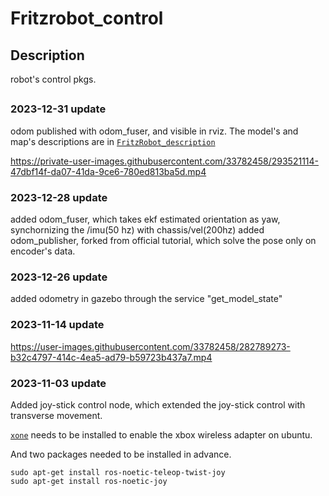 # Fritzrobot_control

## Description
robot's control pkgs.
##
### 2023-12-31 update
odom published with odom_fuser, and visible in rviz. The model's and map's descriptions are in [`FritzRobot_description`](https://github.com/Utschie/FritzRobot_description)

https://private-user-images.githubusercontent.com/33782458/293521114-47dbf14f-da07-41da-9ce6-780ed813ba5d.mp4
### 2023-12-28 update
added odom_fuser, which takes ekf estimated orientation as yaw, synchornizing the /imu(50 hz) with chassis/vel(200hz)
added odom_publisher, forked from official tutorial, which solve the pose only on encoder's data.
### 2023-12-26 update
added odometry in gazebo through the service "get_model_state" 
### 2023-11-14 update
https://user-images.githubusercontent.com/33782458/282789273-b32c4797-414c-4ea5-ad79-b59723b437a7.mp4
### 2023-11-03 update
Added joy-stick control node, which extended the joy-stick control with transverse movement. 

[`xone`](https://github.com/medusalix/xone) needs to be installed to enable the xbox wireless adapter on ubuntu.


And two packages needed to be installed in advance.
```
sudo apt-get install ros-noetic-teleop-twist-joy
sudo apt-get install ros-noetic-joy
```
